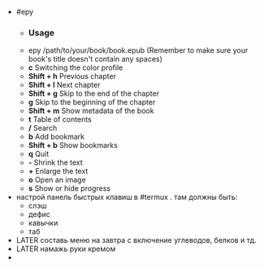 - #epy
	- ### Usage
	- epy /path/to/your/book/book.epub (Remember to make sure your book's title doesn't contain any spaces)
	- **c** Switching the color profile
	- **Shift + h** Previous chapter
	- **Shift + l** Next chapter
	- **Shift + g** Skip to the end of the chapter
	- **g** Skip to the beginning of the chapter
	- **Shift + m** Show metadata of the book
	- **t** Table of contents
	- **/** Search
	- **b** Add bookmark
	- **Shift + b** Show bookmarks
	- **q** Quit
	- **-** Shrink the text
	- **+** Enlarge the text
	- **o** Open an image
	- **s** Show or hide progress
- настрой панель быстрых клавиш в #termux . там должны быть:
	- слэш
	- дефис
	- кавычки
	- таб
- LATER составь меню на завтра с включение углеводов, белков и тд.
- LATER намажь руки кремом
-